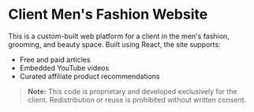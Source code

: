 # Client Men's Fashion Website

This is a custom-built web platform for a client in the men's fashion, grooming, and beauty space. Built using React, the site supports:

- Free and paid articles
- Embedded YouTube videos
- Curated affiliate product recommendations

> **Note:** This code is proprietary and developed exclusively for the client. Redistribution or reuse is prohibited without written consent.
